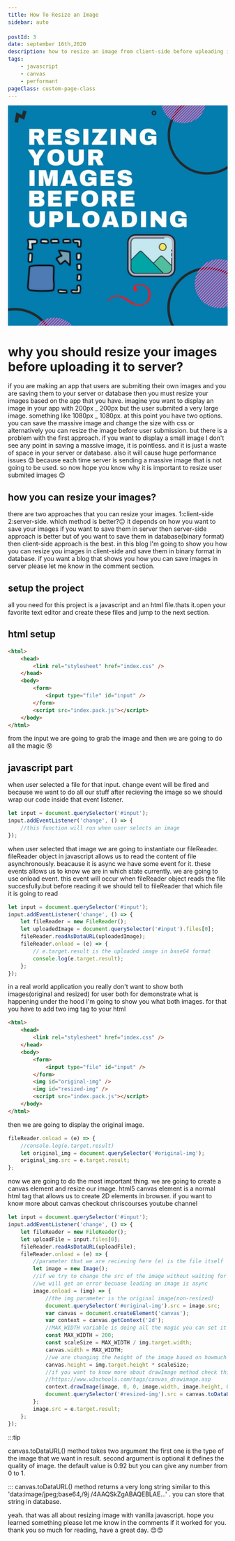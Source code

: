 ```yaml
---
title: How To Resize an Image
sidebar: auto

postId: 3
date: september 16th,2020
description: how to resize an image from client-side before uploading it to server
tags:
    - javascript
    - canvas
    - performant
pageClass: custom-page-class
---
```


<img src="../.vuepress/public/canvas-resize-min.jpg" class='webpackImg' width='700'/>

# why you should resize your images before uploading it to server?

if you are making an app that users are submiting their own images and you are saving them to your server or database then you must resize your images based on the app that you have. imagine you want to display an image in your app with 200px _ 200px but the user submited a very large image. something like 1080px _ 1080px. at this point you have two options. you can save the massive image and change the size with css or alternatively you can resize the image before user submission. but there is a problem with the first approach. if you want to display a small image I don't see any point in saving a massive image, it is pointless. and it is just a waste of space in your server or database. also it will cause huge performance issues :sweat: because each time server is sending a massive image that is not going to be used. so now hope you know why it is important to resize user submited images :blush:

## how you can resize your images?

there are two approaches that you can resize your images. 1:client-side 2:server-side.
which method is better?:confused: it depends on how you want to save your images if you want to save them in server then server-side approach is better but of you want to save them in database(binary format) then client-side approach is the best. in this blog I'm going to show you how you can resize you images in client-side and save them in binary format in database. if you want a blog that shows you how you can save images in server please let me know in the comment section.

## setup the project

all you need for this project is a javascript and an html file.thats it.open your favorite text editor and create these files and jump to the next section.

## html setup

```html
<html>
	<head>
		<link rel="stylesheet" href="index.css" />
	</head>
	<body>
		<form>
			<input type="file" id="input" />
		</form>
		<script src="index.pack.js"></script>
	</body>
</html>
```

from the input we are going to grab the image and then we are going to do all the magic :dizzy_face:

## javascript part

when user selected a file for that input. change event will be fired and because we want to do all our stuff after recieving the image so we should wrap our code inside that event listener.

```js
let input = document.querySelector('#input');
input.addEventListener('change', () => {
	//this function will run when user selects an image
});
```

when user selected that image we are going to instantiate our fileReader. fileReader object in javascript allows us to read the content of file asynchronously. beacause it is async we have some event for it. these events allows us to know we are in which state currently. we are going to use <span class='highlight'>onload</span> event. this event will occur when fileReader object reads the file succesfully.but before reading it we should tell to fileReader that which file it is going to read

```js
let input = document.querySelector('#input');
input.addEventListener('change', () => {
	let fileReader = new FileReader();
	let uploadedImage = document.querySelector('#input').files[0];
	fileReader.readAsDataURL(uploadedImage);
	fileReader.onload = (e) => {
		// e.target.result is the uploaded image in base64 format
		console.log(e.target.result);
	};
});
```

in a real world application you really don't want to show both images(original and resized) for user both for demonstrate what is happening under the hood I'm going to show you what both images. for that you have to add two img tag to your html

```html
<html>
	<head>
		<link rel="stylesheet" href="index.css" />
	</head>
	<body>
		<form>
			<input type="file" id="input" />
		</form>
		<img id="original-img" />
		<img id="resized-img" />
		<script src="index.pack.js"></script>
	</body>
</html>
```

then we are going to display the original image.

```js
fileReader.onload = (e) => {
	//console.log(e.target.result)
	let original_img = document.querySelector('#original-img');
	original_img.src = e.target.result;
};
```

now we are going to do the most important thing. we are going to create a canvas element and resize our image. html5 canvas element is a normal html tag that allows us to create 2D elements in browser. if you want to know more about canvas checkout <span class='highlight'>chriscourses</span> youtube channel

```js
let input = document.querySelector('#input');
input.addEventListener('change', () => {
	let fileReader = new FileReader();
	let uploadFile = input.files[0];
	fileReader.readAsDataURL(uploadFile);
	fileReader.onload = (e) => {
		//parameter that we are recieving here (e) is the file itself
		let image = new Image();
		//if we try to change the src of the image without waiting for load event
		//we will get an error becuase loading an image is async
		image.onload = (img) => {
			//the img parameter is the original image(non-resized)
			document.querySelector('#original-img').src = image.src;
			var canvas = document.createElement('canvas');
			var context = canvas.getContext('2d');
			//MAX_WIDTH variable is doing all the magic you can set it to your fav size
			const MAX_WIDTH = 200;
			const scaleSize = MAX_WIDTH / img.target.width;
			canvas.width = MAX_WIDTH;
			//we are changing the height of the image based on howmuch the width is changed
			canvas.height = img.target.height * scaleSize;
			//if you want to know more about drawImage method check this link:
			//https://www.w3schools.com/tags/canvas_drawimage.asp
			context.drawImage(image, 0, 0, image.width, image.height, 0, 0, canvas.width, canvas.height);
			document.querySelector('#resized-img').src = canvas.toDataURL('image/jpeg', 0.9);
		};
		image.src = e.target.result;
	};
});
```

:::tip

canvas.toDataURL() method takes two argument the first one is the type of the image that we want in result. second argument is optional it defines the quality of image. the default value is 0.92
but you can give any number from 0 to 1.

:::
canvas.toDataURL() method returns a very long string similar to this
<span class='highlight'>'data:image/jpeg;base64,/9j
/4AAQSkZgABAQEBLAE...'</span>
. you can store that string in database.

yeah. that was all about resizing image with vanilla javascript. hope you learned something please let me know in the comments if it worked for you.
thank you so much for reading, have a great day. :blush::blush:
<br/>
<br/>
<br/>
<disqus/>
